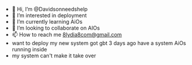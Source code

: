 - 👋 Hi, I’m @Davidsonneedshelp
- 👀 I’m interested in deployment 
- 🌱 I’m currently learning AiOs
- 💞️ I’m looking to collaborate on AIOs
- 📫 How to reach me 8lydia8com@gmail.com
- want to deploy my new system got gbt 3 days ago have a system AiOs running inside
- my system can't make it take over 

<!---
Davidsonneedshelp/Davidsonneedshelp is a ✨ special ✨ repository because its `README.md` (this file) appears on your GitHub profile.
You can click the Preview link to take a look at your changes.
--->

